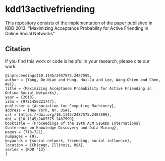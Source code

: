 # kdd13activefriending
This repository consists of the implementation of the paper published in KDD 2013: "Maximizing Acceptance Probability for Active Friending in Online Social Networks"

## Citation
If you find this work or code is helpful in your research, please cite our work:
```
@inproceedings{10.1145/2487575.2487599,
author = {Yang, De-Nian and Hung, Hui-Ju and Lee, Wang-Chien and Chen, Wei},
title = {Maximizing Acceptance Probability for Active Friending in Online Social Networks},
year = {2013},
isbn = {9781450321747},
publisher = {Association for Computing Machinery},
address = {New York, NY, USA},
url = {https://doi.org/10.1145/2487575.2487599},
doi = {10.1145/2487575.2487599},
booktitle = {Proceedings of the 19th ACM SIGKDD International Conference on Knowledge Discovery and Data Mining},
pages = {713–721},
numpages = {9},
keywords = {social network, friending, social influence},
location = {Chicago, Illinois, USA},
series = {KDD '13}
}
```
